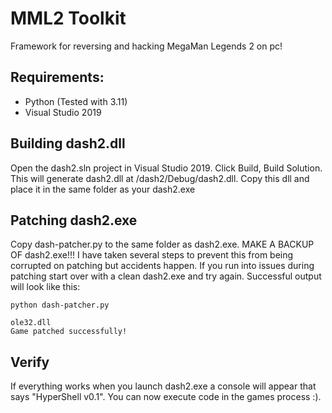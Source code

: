 # MML2 Toolkit
 Framework for reversing and hacking MegaMan Legends 2 on pc!


## Requirements:
 - Python (Tested with 3.11)
 - Visual Studio 2019
 
 
## Building dash2.dll
Open the dash2.sln project in Visual Studio 2019. Click Build, Build Solution. This will generate dash2.dll at /dash2/Debug/dash2.dll. Copy this dll and place it in the same folder as your dash2.exe

## Patching dash2.exe
Copy dash-patcher.py to the same folder as dash2.exe. MAKE A BACKUP OF dash2.exe!!! I have taken several steps to prevent this from being corrupted on patching but accidents happen. If you run into issues during patching start over with a clean dash2.exe and try again. Successful output will look like this:

```
python dash-patcher.py

ole32.dll
Game patched successfully!

```


## Verify
If everything works when you launch dash2.exe a console will appear that says "HyperShell v0.1". You can now execute code in the games process :). 
